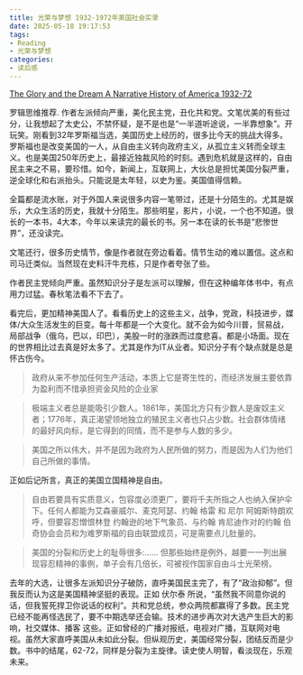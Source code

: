```yaml
---
title: 光荣与梦想 1932-1972年美国社会实录
date: 2025-05-18 19:17:53
tags:
- Reading
- 光荣与梦想
categories:
- 读后感
---
```


[The Glory and the Dream A Narrative History of America 1932-72](https://book.douban.com/subject/26314954/)

罗辑思维推荐. 作者左派倾向严重，美化民主党，丑化共和党。文笔优美的有些过分，让我想起了太史公，不禁怀疑，是不是也是“一半道听途说，一半靠想象”。开玩笑。刚看到32年罗斯福当选，美国历史上经历的，很多比今天的挑战大得多。罗斯福也是改变美国的一人，从自由主义转向政府主义，从孤立主义转而全球主义。也是美国250年历史上，最接近独裁风险的时刻。遇到危机就是这样的，自由民主来之不易，要珍惜。如今，新闻上，互联网上，大伙总是担忧美国分裂严重，逆全球化和右派抬头。只能说是太年轻，以史为鉴。美国值得信赖。

全篇都是流水账，对于外国人来说很多内容一笔带过，还是十分陌生的。尤其是娱乐，大众生活的历史，我就十分陌生。那些明星，影片，小说，一个也不知道。很长的一本书，4大本，今年以来读完的最长的书。另一本在读的长书是“悲惨世界”，还没读完。

文笔还行，很多历史情节，像是作者就在旁边看着。情节生动的难以置信。这点和司马迁类似。当然现在史料汗牛充栋，只是作者夸张了些。

作者民主党倾向严重。虽然知识分子是左派可以理解，但在这种编年体书中，有点用力过猛。春秋笔法看不下去了。

看完后，更加精神美国人了。看看历史上的这些主义，战争，党政，科技进步，媒体/大众生活发生的巨变。每十年都是一个大变化。就不会为如今川普，贸易战，局部战争（俄乌，巴以，印巴），美股一时的涨跌而过度悲喜。都是小场面。现在的世界相比过去真是好太多了。尤其是作为IT从业者。知识分子有个缺点就是总是怀古伤今。

>政府从来不参加任何生产活动，本质上它是寄生性的，而经济发展主要依靠为盈利而不惜承担资金风险的企业家

>极端主义者总是能吸引少数人。1861年，美国北方只有少数人是废奴主义者；1776年，真正渴望领地独立的殖民主义者也只占少数。社会群体情绪的最好风向标，是它得到的同情，而不是参与人数的多少。

>美国之所以伟大，并不是因为政府为人民所做的努力，而是因为人们为他们自己所做的事情。

正如后记所言，真正的美国立国精神是自由。

>自由若要具有实质意义，包容度必须更广，要将千夫所指之人也纳入保护伞下。任何人都能为艾森豪威尔、麦克阿瑟、约翰 格雷 和 尼尔 阿姆斯特朗欢呼，但要容忍憎恨林登 约翰逊的地下气象员、与约翰 肯尼迪作对的约翰 伯奇协会会员和为难罗斯福的自由联盟成员，可是需要点儿肚量的。

>美国的分裂和历史上的耻辱很多:…… 但那些始终是例外，越要一一列出展现容忍精神的事例，单子会有几倍长，可被视作国家自由斗士光荣榜。

去年的大选，让很多左派知识分子破防，直呼美国民主完了，有了“政治抑郁”。但我反而认为这是美国精神坚挺的表现。正如 伏尔泰 所说，“虽然我不同意你说的话，但我誓死捍卫你说话的权利“。共和党总统，参众两院都赢得了多数。民主党已经不能再怪选民了，要不中期选举还会输。技术的进步再次对大选产生巨大的影响，社交媒体、播客 这些。正如曾经的广播对报纸，电视对广播，互联网对电视。虽然大家直呼美国从未如此分裂。但纵观历史，美国经常分裂，团结反而是少数。书中的结尾，62-72，同样是分裂为主旋律。读史使人明智，看淡现在，乐观未来。